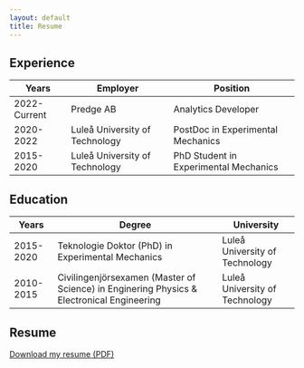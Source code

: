 ```yaml
---
layout: default
title: Resume
---
```

## Experience
|Years|Employer|Position|
|---|---|---|
|2022-Current|Predge AB|Analytics Developer|
|2020-2022|Luleå University of Technology| PostDoc in Experimental Mechanics|
|2015-2020|Luleå University of Technology| PhD Student in Experimental Mechanics |



## Education
|Years|Degree|University|
|---|---|---|
|2015-2020|Teknologie Doktor (PhD) in Experimental Mechanics|Luleå University of Technology|
|2010-2015|Civilingenjörsexamen (Master of Science) in Enginering Physics & Electronical Engineering|Luleå University of Technology|


<h2>Resume</h2>
<p><a href="/Johan_Ohman_CV.pdf" target="_blank">Download my resume (PDF)</a></p>
